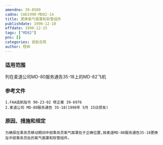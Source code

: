 ```yaml
---
amendno: 39-0509  
cadno: CAD1990-MD82-14  
title: 更换氧气面罩和软管组件  
publishdate: 1990-12-10  
effdate: 1990-12-15  
tags: ["MD82"]  
pns: []  
categories: 民航总局  
author: 程辉  
---
```

  
### 适用范围  
列在麦道公司MD-80服务通告35-18上的MD-82飞机  
  
<!--more-->  
### 参考文件  
    1.FAA适航指令 90-23-02 修正案 39-6976  
    2.麦道公司 MD-80服务通告 35-18(1990年 5月 15日颁发)  
  
### 原因、措施和规定  
    为确保在乘务员移动期间中部乘务员氧气面罩处于正确位置,按麦道MD-80服务通告35-18更换在中部乘务员处的氧气面罩和软管组件。  
